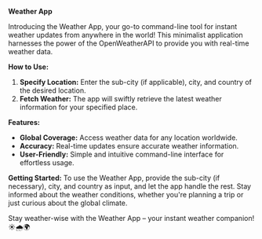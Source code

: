 **Weather App**

Introducing the Weather App, your go-to command-line tool for instant weather updates from anywhere in the world! This minimalist application harnesses the power of the OpenWeatherAPI to provide you with real-time weather data.

**How to Use:**
1. **Specify Location:** Enter the sub-city (if applicable), city, and country of the desired location.
2. **Fetch Weather:** The app will swiftly retrieve the latest weather information for your specified place.

**Features:**
- **Global Coverage:** Access weather data for any location worldwide.
- **Accuracy:** Real-time updates ensure accurate weather information.
- **User-Friendly:** Simple and intuitive command-line interface for effortless usage.

**Getting Started:**
To use the Weather App, provide the sub-city (if necessary), city, and country as input, and let the app handle the rest. Stay informed about the weather conditions, whether you're planning a trip or just curious about the global climate.

Stay weather-wise with the Weather App – your instant weather companion! ☀️🌧️🌍
